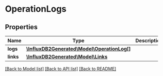 # OperationLogs

## Properties
Name | Type | Description | Notes
------------ | ------------- | ------------- | -------------
**logs** | [**\InfluxDB2Generated\Model\OperationLog[]**](OperationLog.md) |  | [optional] 
**links** | [**\InfluxDB2Generated\Model\Links**](Links.md) |  | [optional] 

[[Back to Model list]](../README.md#documentation-for-models) [[Back to API list]](../README.md#documentation-for-api-endpoints) [[Back to README]](../README.md)



